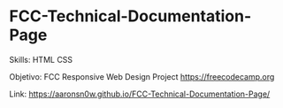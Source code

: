 # FCC-Technical-Documentation-Page
 
Skills: HTML CSS

Objetivo: FCC 
Responsive Web Design Project
https://freecodecamp.org

Link: https://aaronsn0w.github.io/FCC-Technical-Documentation-Page/